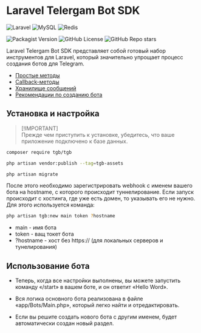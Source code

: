 # Laravel Telergam Bot SDK

![Laravel](https://img.shields.io/badge/laravel-%23FF2D20.svg?style=for-the-badge&logo=laravel&logoColor=white)
![MySQL](https://img.shields.io/badge/mysql-4479A1.svg?style=for-the-badge&logo=mysql&logoColor=white) 
![Redis](https://img.shields.io/badge/redis-%23DD0031.svg?style=for-the-badge&logo=redis&logoColor=white)

![Packagist Version](https://img.shields.io/packagist/v/tgb/tgb)
![GitHub License](https://img.shields.io/github/license/grisha-sychev/laravel-telegram-bot)
![GitHub Repo stars](https://img.shields.io/github/stars/grisha-sychev/laravel-telegram-bot)

Laravel Telergam Bot SDK представляет собой готовый набор инструментов для Laravel, который значительно упрощает процесс создания ботов для Telegram.

- [Простые методы](/)
- [Callback-методы](/)
- [Хранилище сообщений](/)
- [Рекомендации по созданию бота](/)

## Установка и настройка

> [!IMPORTANT]\
> Прежде чем приступить к установке, убедитесь, что ваше приложение подключено к базе данных.


```bash
composer require tgb/tgb
```

```bash
php artisan vendor:publish --tag=tgb-assets
```

```bash
php artisan migrate
```

После этого необходимо зарегистрировать webhook с именем вашего бота на hostname, с которого происходит туннелирование. Если запуск происходит с хостинга, где уже есть домен, то указывать его не нужно. Для этого используется команда:

```bash
php artisan tgb:new main token ?hostname
```

- main - имя бота
- token - ващ токет бота
- ?hostname - хост без https:// (для локальных серверов и тунелирования)

## Использование бота

- Теперь, когда все настройки выполнены, вы можете запустить команду «/start» в вашем боте, и он ответит «Hello Word».

- Вся логика основного бота реализована в файле «app/Bots/Main.php», который легко найти и отредактировать.

- Если вы решите создать нового бота с другим именем, будет автоматически создан новый раздел.












